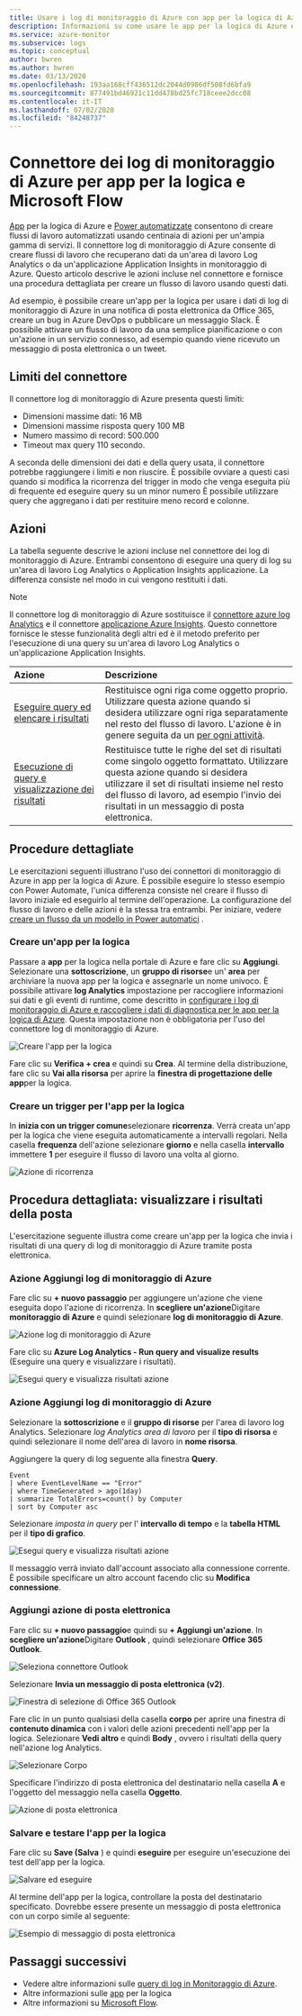 ```yaml
---
title: Usare i log di monitoraggio di Azure con app per la logica di Azure e Power automatizzate
description: Informazioni su come usare le app per la logica di Azure e l'automazione dell'energia elettrica per automatizzare rapidamente i processi ripetibili usando il connettore di monitoraggio di Azure.
ms.service: azure-monitor
ms.subservice: logs
ms.topic: conceptual
author: bwren
ms.author: bwren
ms.date: 03/13/2020
ms.openlocfilehash: 193aa168cff436512dc2044d0986df508fd6bfa9
ms.sourcegitcommit: 877491bd46921c11dd478bd25fc718ceee2dcc08
ms.contentlocale: it-IT
ms.lasthandoff: 07/02/2020
ms.locfileid: "84248737"
---
```

# <a name="azure-monitor-logs-connector-for-logic-apps-and-flow"></a>Connettore dei log di monitoraggio di Azure per app per la logica e Microsoft Flow
[App](/azure/logic-apps/) per la logica di Azure e [Power automatizzate](https://ms.flow.microsoft.com) consentono di creare flussi di lavoro automatizzati usando centinaia di azioni per un'ampia gamma di servizi. Il connettore log di monitoraggio di Azure consente di creare flussi di lavoro che recuperano dati da un'area di lavoro Log Analytics o da un'applicazione Application Insights in monitoraggio di Azure. Questo articolo descrive le azioni incluse nel connettore e fornisce una procedura dettagliata per creare un flusso di lavoro usando questi dati.

Ad esempio, è possibile creare un'app per la logica per usare i dati di log di monitoraggio di Azure in una notifica di posta elettronica da Office 365, creare un bug in Azure DevOps o pubblicare un messaggio Slack.  È possibile attivare un flusso di lavoro da una semplice pianificazione o con un'azione in un servizio connesso, ad esempio quando viene ricevuto un messaggio di posta elettronica o un tweet. 

## <a name="connector-limits"></a>Limiti del connettore
Il connettore log di monitoraggio di Azure presenta questi limiti:
* Dimensioni massime dati: 16 MB
* Dimensioni massime risposta query 100 MB
* Numero massimo di record: 500.000
* Timeout max query 110 secondo.

A seconda delle dimensioni dei dati e della query usata, il connettore potrebbe raggiungere i limiti e non riuscire. È possibile ovviare a questi casi quando si modifica la ricorrenza del trigger in modo che venga eseguita più di frequente ed eseguire query su un minor numero È possibile utilizzare query che aggregano i dati per restituire meno record e colonne.

## <a name="actions"></a>Azioni
La tabella seguente descrive le azioni incluse nel connettore dei log di monitoraggio di Azure. Entrambi consentono di eseguire una query di log su un'area di lavoro Log Analytics o Application Insights applicazione. La differenza consiste nel modo in cui vengono restituiti i dati.

> [!NOTE]
> Il connettore log di monitoraggio di Azure sostituisce il [connettore azure log Analytics](https://docs.microsoft.com/connectors/azureloganalytics/) e il connettore [applicazione Azure Insights](https://docs.microsoft.com/connectors/applicationinsights/). Questo connettore fornisce le stesse funzionalità degli altri ed è il metodo preferito per l'esecuzione di una query su un'area di lavoro Log Analytics o un'applicazione Application Insights.


| Azione | Descrizione |
|:---|:---|
| [Eseguire query ed elencare i risultati](https://docs.microsoft.com/connectors/azuremonitorlogs/#run-query-and-list-results) | Restituisce ogni riga come oggetto proprio. Utilizzare questa azione quando si desidera utilizzare ogni riga separatamente nel resto del flusso di lavoro. L'azione è in genere seguita da un [per ogni attività](../../logic-apps/logic-apps-control-flow-loops.md#foreach-loop). |
| [Esecuzione di query e visualizzazione dei risultati](https://docs.microsoft.com/connectors/azuremonitorlogs/#run-query-and-visualize-results) | Restituisce tutte le righe del set di risultati come singolo oggetto formattato. Utilizzare questa azione quando si desidera utilizzare il set di risultati insieme nel resto del flusso di lavoro, ad esempio l'invio dei risultati in un messaggio di posta elettronica.  |

## <a name="walkthroughs"></a>Procedure dettagliate
Le esercitazioni seguenti illustrano l'uso dei connettori di monitoraggio di Azure in app per la logica di Azure. È possibile eseguire lo stesso esempio con Power Automate, l'unica differenza consiste nel creare il flusso di lavoro iniziale ed eseguirlo al termine dell'operazione. La configurazione del flusso di lavoro e delle azioni è la stessa tra entrambi. Per iniziare, vedere [creare un flusso da un modello in Power automatici](https://docs.microsoft.com/power-automate/get-started-logic-template) .


### <a name="create-a-logic-app"></a>Creare un'app per la logica

Passare a **app** per la logica nella portale di Azure e fare clic su **Aggiungi**. Selezionare una **sottoscrizione**, un **gruppo di risorse**e un' **area** per archiviare la nuova app per la logica e assegnarle un nome univoco. È possibile attivare **log Analytics** impostazione per raccogliere informazioni sui dati e gli eventi di runtime, come descritto in [configurare i log di monitoraggio di Azure e raccogliere i dati di diagnostica per le app per la logica di Azure](../../logic-apps/monitor-logic-apps-log-analytics.md). Questa impostazione non è obbligatoria per l'uso del connettore log di monitoraggio di Azure.

![Creare l'app per la logica](media/logicapp-flow-connector/create-logic-app.png)


Fare clic su **Verifica + crea** e quindi su **Crea**. Al termine della distribuzione, fare clic su **Vai alla risorsa** per aprire la **finestra di progettazione delle app**per la logica.

### <a name="create-a-trigger-for-the-logic-app"></a>Creare un trigger per l'app per la logica
In **inizia con un trigger comune**selezionare **ricorrenza**. Verrà creata un'app per la logica che viene eseguita automaticamente a intervalli regolari. Nella casella **frequenza** dell'azione selezionare **giorno** e nella casella **intervallo** immettere **1** per eseguire il flusso di lavoro una volta al giorno.

![Azione di ricorrenza](media/logicapp-flow-connector/recurrence-action.png)

## <a name="walkthrough-mail-visualized-results"></a>Procedura dettagliata: visualizzare i risultati della posta
L'esercitazione seguente illustra come creare un'app per la logica che invia i risultati di una query di log di monitoraggio di Azure tramite posta elettronica. 

### <a name="add-azure-monitor-logs-action"></a>Azione Aggiungi log di monitoraggio di Azure
Fare clic su **+ nuovo passaggio** per aggiungere un'azione che viene eseguita dopo l'azione di ricorrenza. In **scegliere un'azione**Digitare **monitoraggio di Azure** e quindi selezionare **log di monitoraggio di Azure**.

![Azione log di monitoraggio di Azure](media/logicapp-flow-connector/select-azure-monitor-connector.png)

Fare clic su **Azure Log Analytics - Run query and visualize results** (Eseguire una query e visualizzare i risultati).

![Esegui query e visualizza risultati azione](media/logicapp-flow-connector/select-query-action-visualize.png)


### <a name="add-azure-monitor-logs-action"></a>Azione Aggiungi log di monitoraggio di Azure

Selezionare la **sottoscrizione** e il **gruppo di risorse** per l'area di lavoro log Analytics. Selezionare *log Analytics area di lavoro* per il **tipo di risorsa** e quindi selezionare il nome dell'area di lavoro in **nome risorsa**.

Aggiungere la query di log seguente alla finestra **Query**.  

```Kusto
Event
| where EventLevelName == "Error" 
| where TimeGenerated > ago(1day)
| summarize TotalErrors=count() by Computer
| sort by Computer asc   
```

Selezionare *imposta in query* per l' **intervallo di tempo** e la **tabella HTML** per il **tipo di grafico**.
   
![Esegui query e visualizza risultati azione](media/logicapp-flow-connector/run-query-visualize-action.png)

Il messaggio verrà inviato dall'account associato alla connessione corrente. È possibile specificare un altro account facendo clic su **Modifica connessione**.

### <a name="add-email-action"></a>Aggiungi azione di posta elettronica

Fare clic su **+ nuovo passaggio**e quindi su **+ Aggiungi un'azione**. In **scegliere un'azione**Digitare **Outlook** , quindi selezionare **Office 365 Outlook**.

![Seleziona connettore Outlook](media/logicapp-flow-connector/select-outlook-connector.png)

Selezionare **Invia un messaggio di posta elettronica (v2)**.

![Finestra di selezione di Office 365 Outlook](media/logicapp-flow-connector/select-mail-action.png)

Fare clic in un punto qualsiasi della casella **corpo** per aprire una finestra di **contenuto dinamica** con i valori delle azioni precedenti nell'app per la logica. Selezionare **Vedi altro** e quindi **Body** , ovvero i risultati della query nell'azione log Analytics.

![Selezionare Corpo](media/logicapp-flow-connector/select-body.png)

Specificare l'indirizzo di posta elettronica del destinatario nella casella **A** e l'oggetto del messaggio nella casella **Oggetto**. 

![Azione di posta elettronica](media/logicapp-flow-connector/mail-action.png)


### <a name="save-and-test-your-logic-app"></a>Salvare e testare l'app per la logica
Fare clic su **Save (Salva** ) e quindi **eseguire** per eseguire un'esecuzione dei test dell'app per la logica.

![Salvare ed eseguire](media/logicapp-flow-connector/save-run.png)


Al termine dell'app per la logica, controllare la posta del destinatario specificato.  Dovrebbe essere presente un messaggio di posta elettronica con un corpo simile al seguente:

![Esempio di messaggio di posta elettronica](media/logicapp-flow-connector/sample-mail.png)



## <a name="next-steps"></a>Passaggi successivi

- Vedere altre informazioni sulle [query di log in Monitoraggio di Azure](../log-query/log-query-overview.md).
- Altre informazioni sulle [app](/azure/logic-apps/) per la logica
- Altre informazioni su [Microsoft Flow](https://ms.flow.microsoft.com).

